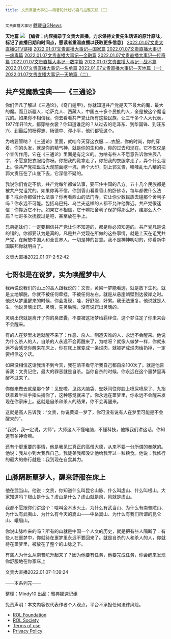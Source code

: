 ```yaml
---
title: 文贵直播大事记——南普陀计划VS喜马拉雅天机（三）
---
```

`文贵直播大事记` [轉載自GNews](https://gnews.org/zh-hans/1855129/)

**天地篇**
![](https://assets.gnews.org/wp-content/uploads/2022/01/文贵直播大事记20220107天地3.jpg)
**【编者：内容摘录于文贵大直播，力求保持文贵先生话语的原汁原味，标记了直播日期和时间点，愿读者重温直播以获取更多信息**】
[2022.01.07文贵大直播GTV链接](https://gtv.org/video/id=61d83b3ef2fe0449ea199bd5)
[2022.01.07文贵直播大事记—国家篇](https://gnews.org/zh-hans/1835019/)
[2022.01.07文贵直播大事记—病毒篇](https://gnews.org/zh-hans/1839979/)
[2022.01.07文贵直播大事记—金融篇](https://gnews.org/zh-hans/1841962/)
[2022.01.07文贵直播大事记—传奇篇](https://gnews.org/zh-hans/1842478/)
[2022.01.07文贵直播大事记—数字篇](https://gnews.org/zh-hans/1845424/)
[2022.01.07文贵直播大事记—战术篇](https://gnews.org/zh-hans/1846701/)
[2022.01.07文贵直播大事记—名单篇](https://gnews.org/zh-hans/1850813/)
[2022.01.07文贵直播大事记—天地篇（一）](https://gnews.org/zh-hans/1855111/)
[2022.01.07文贵直播大事记—天地篇（二）](https://gnews.org/zh-hans/1855119/)

## **共产党魔教宝典——《三通论》**

你们但凡了解过《三通论》，《奇门遁甲》，你就知道共产党是天下最大的魔，最大的魔。而且新疆人，哈萨克人、西藏人，中国五十多个民族的人，全是被这个魔诅咒的。如果你不相信我，你去看看共产党让所有这些民族，让三千多个人大代表， 1977年开11大，都穿啥衣裳？你知道谁定的？从过去的毛泽东、到华国锋、到汪东兴、到最后的杨得志、杨德中、邓小平，他们都管这个。

为啥要管呐？《三通论》里面，就咱今天穿这衣服……衣服，你的时尚，你的穿着、你的头发，就是你的精气神，就是你的生和命，你的过去和现在。它不仅仅是个宣传作用，它在《三通论》里面是有定义的。为啥有些人不愿意告诉你生辰八字，不愿意把衣服给你呀。你把我的鞋拿走了，你把我的衣服拿走了，弄个什么埋上。像共产党把盘古大观前面挖一坑，弄个大印，刻上郭文贵，哇哇乱七八糟的把郭文贵压在了山底下去，它深信不疑的。

我说你们肯定不信，共产党每年都做法事，要压住中国的八方。五十几个民族都是被共产党诅咒的。如果你再不信，你到香山看看香山的卧佛寺，每年都做什么法事？戒台寺都做什么法事？你再看西山的法门寺，它让你少数民族去碰那个舍利子吗？你永远不可能。包括乌巴托、乌兰夫这样的人都不允许他靠近。共产党很迷信：你靠近它不行。如果它不相信，它干嘛把舍利子保护得那么好，建那么大个庙？七哥多次抚摸过是吧，甚至放在手上。

兄弟姐妹们：一定要相信共产党让你不知道的，都是你必须知道的。共产党凡是说的错的，你都要认为是真的。凡是共产党现在所做的这些事情，就是上天在诅咒共产党，在解放中国人和全世界人，一切是神的旨意。我不是神神叨叨的，你看新中国联邦你就明白了。

文贵大直播2022.01.07-2:52:42

## **七哥似是在说梦，实为唤醒梦中人**

我再说说我们的山上的高人跟我说的：文贵，黄粱一梦能看透，就是放下生死，就是立地解脱，你就不被任何牵挂，不被任何左右。就是从悬崖峭壁到达彼岸之时。他说从梦里醒来的时候，你会发现，哇，好舒服，好累。我无法重复。他说就是人生，他说灵魂出窍。灵魂，先灵后魂，没有说窍出灵魂的。

灵魂出窍就是离开了你的臭皮囊，不要被这场梦给羁绊住，这个梦注定了你未来会不会醒来。

有的人在梦里永远就醒不来了：作恶、杀人、制造灾难的人，永远不会醒来。他说为什么杀人的人，自杀的人永远不会再醒来了，为啥呀？就像人做梦一样，你就永远不会感觉你醒来在床上，你在床上就变成一条烂肉，就被铲成烂肉给扔掉，一定要相信这个话。

如果没相信这话我活不到今天，我在清丰看守所我自己都自杀100次了。就是他告诉我：文贵记住，最大的罪恶就是自杀。当你自杀的时候，你永远在这个噩梦里再醒不过来了。

你做来做去就是那个梦：见蛇啦、见路大脑袋、蛇妖闫往你脸上喷屎喷尿了、九指妖拿着半拉手指头捅你了，这种感觉就来了。你永远在噩梦里，你永远不会醒来发现在你家床上。这就是自杀和杀人的结果，你不会再醒来。

这就是高人告诉我：“文贵，你说黄粱一梦了，你可没有说有人在梦里可能是不会醒来的”。

“我说，我一定说，大师”。大师这人不懂电脑，不懂科技，他跟我们讲这话，你知道有多神奇嘛。

还有个更重要的事情，他是我见过真正的高僧大德，从来不要一分所谓的奉献的。他说：我从小到大我靠自己，我徒弟我都没让他给我弄过一粒粮食。他说：我修行的最大的修行就是：我到现在自食其力。

## **山脉隔断噩梦人，醒来舒服在床上**

他在武当山。他说：文贵，你知道什么叫昆仑山脉、什么叫虚山、什么叫根山。大家知道吗？根山是什么？虚山是什么？虚山就是风，风就是虚山。

我都不愿跟你们讲这个：啥叫金木水火土、为什么有武当山、为什么有南普陀山、为什么有武夷山、为什么有今天的嵩山——中岳嵩山、为什么有我们所谓的昆仑山、峨眉山。

你说山脉咋来的吗？所有的山就是中国一个人文的历史，就是把有些人隔断了：有些人在噩梦中，你就待在噩梦里永远不要回来了。就是自杀的人和杀人的人，你就待在噩梦里，被放在了整个的山脉之下。

有些人为什么从南普陀升起来了？因为他要有任务，他要完成任务，你会醒来发现你舒服地在你家床上

文贵大直播2022.01.07-1:39:24

——本系列完——

整理：Mindy10
出品：雅典娜速记组

 

免责声明：本文内容仅代表作者个人观点，平台不承担任何法律风险。

- [ROL Foundation](https://rolfoundation.org/)
- [ROL Society](https://rolsociety.org/)
- [Terms of use](https://gnews.org/terms-of-use-3/)
- [Privacy Policy](https://gnews.org/privacy-policy/)

